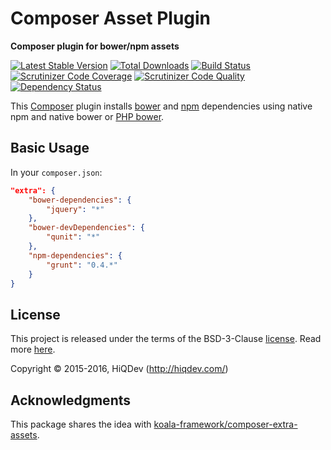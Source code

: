 Composer Asset Plugin
=====================

**Composer plugin for bower/npm assets**

[![Latest Stable Version](https://poser.pugx.org/hiqdev/composer-asset-plugin/v/stable)](https://packagist.org/packages/hiqdev/composer-asset-plugin)
[![Total Downloads](https://poser.pugx.org/hiqdev/composer-asset-plugin/downloads)](https://packagist.org/packages/hiqdev/composer-asset-plugin)
[![Build Status](https://img.shields.io/travis/hiqdev/composer-asset-plugin.svg)](https://travis-ci.org/hiqdev/composer-asset-plugin)
[![Scrutinizer Code Coverage](https://img.shields.io/scrutinizer/coverage/g/hiqdev/composer-asset-plugin.svg)](https://scrutinizer-ci.com/g/hiqdev/composer-asset-plugin/)
[![Scrutinizer Code Quality](https://img.shields.io/scrutinizer/g/hiqdev/composer-asset-plugin.svg)](https://scrutinizer-ci.com/g/hiqdev/composer-asset-plugin/)
[![Dependency Status](https://www.versioneye.com/php/hiqdev:composer-asset-plugin/dev-master/badge.svg)](https://www.versioneye.com/php/hiqdev:composer-asset-plugin/dev-master)

This [Composer](https://getcomposer.org/) plugin installs [bower](http://bower.io/)
and [npm](https://npmjs.com/) dependencies using native npm and native bower or
[PHP bower](http://bowerphp.org/).

## Basic Usage

In your `composer.json`:

```json
"extra": {
    "bower-dependencies": {
        "jquery": "*"
    },
    "bower-devDependencies": {
        "qunit": "*"
    },
    "npm-dependencies": {
        "grunt": "0.4.*"
    }
}
```

## License

This project is released under the terms of the BSD-3-Clause [license](LICENSE).
Read more [here](http://choosealicense.com/licenses/bsd-3-clause).

Copyright © 2015-2016, HiQDev (http://hiqdev.com/)

## Acknowledgments

This package shares the idea with [koala-framework/composer-extra-assets](https://github.com/koala-framework/composer-extra-assets).
